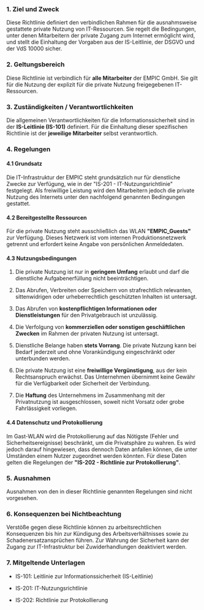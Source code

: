 ### **1. Ziel und Zweck**

Diese Richtlinie definiert den verbindlichen Rahmen für die ausnahmsweise gestattete private Nutzung von IT-Ressourcen. Sie regelt die Bedingungen, unter denen Mitarbeitern der private Zugang zum Internet ermöglicht wird, und stellt die Einhaltung der Vorgaben aus der IS-Leitlinie, der DSGVO und der VdS 10000 sicher.

### **2. Geltungsbereich**

Diese Richtlinie ist verbindlich für **alle Mitarbeiter** der EMPIC GmbH. Sie gilt für die Nutzung der explizit für die private Nutzung freigegebenen IT-Ressourcen.

### **3. Zuständigkeiten / Verantwortlichkeiten**

Die allgemeinen Verantwortlichkeiten für die Informationssicherheit sind in der **IS-Leitlinie (IS-101)** definiert. Für die Einhaltung dieser spezifischen Richtlinie ist der **jeweilige Mitarbeiter** selbst verantwortlich.

### **4. Regelungen**

#### **4.1 Grundsatz**

Die IT-Infrastruktur der EMPIC steht grundsätzlich nur für dienstliche Zwecke zur Verfügung, wie in der "IS-201 - IT-Nutzungsrichtlinie" festgelegt. Als freiwillige Leistung wird den Mitarbeitern jedoch die private Nutzung des Internets unter den nachfolgend genannten Bedingungen gestattet.

#### **4.2 Bereitgestellte Ressourcen**

Für die private Nutzung steht ausschließlich das WLAN **"EMPIC_Guests"** zur Verfügung. Dieses Netzwerk ist vom internen Produktionsnetzwerk getrennt und erfordert keine Angabe von persönlichen Anmeldedaten.

#### **4.3 Nutzungsbedingungen**

1. Die private Nutzung ist nur in **geringem Umfang** erlaubt und darf die dienstliche Aufgabenerfüllung nicht beeinträchtigen.
    
2. Das Abrufen, Verbreiten oder Speichern von strafrechtlich relevanten, sittenwidrigen oder urheberrechtlich geschützten Inhalten ist untersagt.
    
3. Das Abrufen von **kostenpflichtigen Informationen oder Dienstleistungen** für den Privatgebrauch ist unzulässig.
    
4. Die Verfolgung von **kommerziellen oder sonstigen geschäftlichen Zwecken** im Rahmen der privaten Nutzung ist untersagt.
    
5. Dienstliche Belange haben **stets Vorrang**. Die private Nutzung kann bei Bedarf jederzeit und ohne Vorankündigung eingeschränkt oder unterbunden werden.
    
6. Die private Nutzung ist eine **freiwillige Vergünstigung**, aus der kein Rechtsanspruch erwächst. Das Unternehmen übernimmt keine Gewähr für die Verfügbarkeit oder Sicherheit der Verbindung.
    
7. Die **Haftung** des Unternehmens im Zusammenhang mit der Privatnutzung ist ausgeschlossen, soweit nicht Vorsatz oder grobe Fahrlässigkeit vorliegen.
    

#### **4.4 Datenschutz und Protokollierung**

Im Gast-WLAN wird die Protokollierung auf das Nötigste (Fehler und Sicherheitsereignisse) beschränkt, um die Privatsphäre zu wahren. Es wird jedoch darauf hingewiesen, dass dennoch Daten anfallen können, die unter Umständen einem Nutzer zugeordnet werden könnten. Für diese Daten gelten die Regelungen der **"IS-202 - Richtlinie zur Protokollierung"**.

### **5. Ausnahmen**

Ausnahmen von den in dieser Richtlinie genannten Regelungen sind nicht vorgesehen.

### **6. Konsequenzen bei Nichtbeachtung**

Verstöße gegen diese Richtlinie können zu arbeitsrechtlichen Konsequenzen bis hin zur Kündigung des Arbeitsverhältnisses sowie zu Schadenersatzansprüchen führen. Zur Wahrung der Sicherheit kann der Zugang zur IT-Infrastruktur bei Zuwiderhandlungen deaktiviert werden.

### **7. Mitgeltende Unterlagen**

- IS-101: Leitlinie zur Informationssicherheit (IS-Leitlinie)
    
- IS-201: IT-Nutzungsrichtlinie
    
- IS-202: Richtlinie zur Protokollierung
